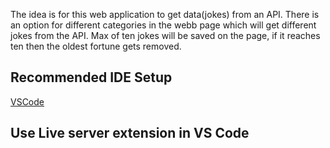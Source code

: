 The idea is for this web application to get data(jokes) from an API.
There is an option for different categories in the webb page which will get different jokes from the API.
Max of ten jokes will be saved on the page, if it reaches ten then the oldest fortune gets removed.

## Recommended IDE Setup

[VSCode](https://code.visualstudio.com/)

## Use Live server extension in VS Code

